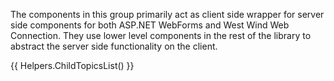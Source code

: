 ﻿The components in this group primarily act as client side wrapper for server side components for both ASP.NET WebForms and West Wind Web Connection. They use lower level components in the rest of the library to abstract the server side functionality on the client.

{{ Helpers.ChildTopicsList() }}